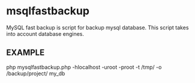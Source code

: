 msqlfastbackup
==============

MySQL fast backup is script for backup mysql database. This script takes into account  database engines.


EXAMPLE
-------

php mysqlfastbackup.php -hlocalhost -uroot -proot -t /tmp/ -o /backup/project/ my_db

